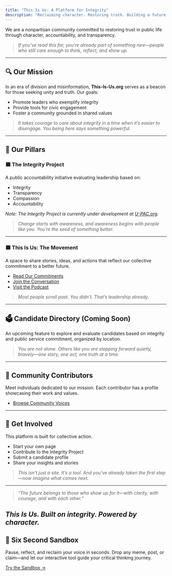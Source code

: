 ```yaml
---
title: "This Is Us: A Platform for Integrity"
description: "Reclaiming character. Restoring truth. Building a future grounded in accountability."
---
```


We are a nonpartisan community committed to restoring trust in public life through character, accountability, and transparency.

> *If you’ve read this far, you’re already part of something rare—people who still care enough to think, reflect, and show up.*

---

## 🔍 Our Mission

In an era of division and misinformation, **This-Is-Us.org** serves as a beacon for those seeking unity and truth. Our goals:

- Promote leaders who exemplify integrity  
- Provide tools for civic engagement  
- Foster a community grounded in shared values

> *It takes courage to care about integrity in a time when it’s easier to disengage. You being here says something powerful.*

---

## 🧱 Our Pillars

### 🟩 The Integrity Project

A public accountability initiative evaluating leadership based on:

- Integrity  
- Transparency  
- Compassion  
- Accountability

*Note: The Integrity Project is currently under development at [U-PAC.org](https://u-pac.org).*

> *Change starts with awareness, and awareness begins with people like you. You’re the seed of something better.*

---

### 🟦 This Is Us: The Movement

A space to share stories, ideas, and actions that reflect our collective commitment to a better future.

- [Read Our Commitments](/the-why)  
- [Join the Conversation](/voices)  
- [Visit the Podcast](/podcast)

> *Most people scroll past. You didn’t. That’s leadership already.*

---

## 🗳️ Candidate Directory (Coming Soon)

An upcoming feature to explore and evaluate candidates based on integrity and public service commitment, organized by location.

> *You are not alone. Others like you are stepping forward quietly, bravely—one story, one act, one truth at a time.*

---

## 👥 Community Contributors

Meet individuals dedicated to our mission. Each contributor has a profile showcasing their work and values.

- [Browse Community Voices](/contributors)

---

## 🔧 Get Involved

This platform is built for collective action.

- Start your own page  
- Contribute to the Integrity Project  
- Submit a candidate profile  
- Share your insights and stories

> *This isn’t just a site. It’s a tool. And you’ve already taken the first step—now imagine what comes next.*

---

> *“The future belongs to those who show up for it—with clarity, with courage, and with each other.”*

*This Is Us. Built on integrity. Powered by character.*
---
<!-- Six-Second Sandbox Promo Banner -->  
<div class="bg-blue-50 border-l-4 border-blue-600 p-6 rounded-md text-center my-8">  
<h2 class="text-2xl font-bold text-blue-800">🧠 Six Second Sandbox</h2>  
<p class="mt-2 text-gray-700">Pause, reflect, and reclaim your voice in seconds. Drop any meme, post, or claim—and let our interactive tool guide your critical thinking journey.</p>  
   <a href="/sandbox/" class="inline-block mt-4 bg-blue-600 text-white px-6 py-2 rounded hover:bg-blue-700 transition">Try the Sandbox &rarr;</a>  
 </div>  